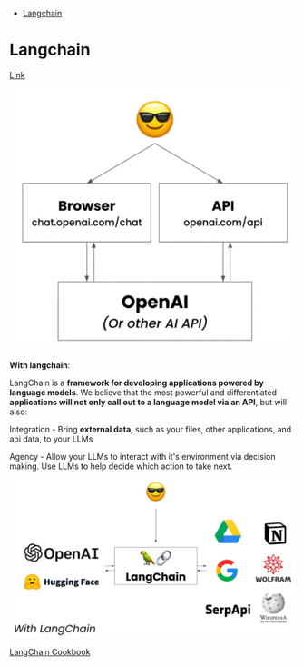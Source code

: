 <!--ts-->
* [Langchain](#langchain)

<!-- Created by https://github.com/ekalinin/github-markdown-toc -->
<!-- Added by: gil_diy, at: Wed 19 Apr 2023 12:12:12 AM IDT -->

<!--te-->

# Langchain

[Link](https://github.com/hwchase17/langchain)


<p align="center">
  <img width="600" src="images/langchain/without_langchain.jpg" title="Look into the image">
</p>


**With langchain**:

LangChain is a **framework for developing applications powered by language models**. We believe that the most powerful and differentiated **applications will not only call out to a language model via an API**, but will also:


Integration - Bring **external data**, such as your files, other applications, and api data, to your LLMs

Agency - Allow your LLMs to interact with it's environment via decision making. Use LLMs to help decide which action to take next.





<p align="center">
  <img width="600" src="images/langchain/langchain.jpg" title="Look into the image">
</p>



[LangChain Cookbook](https://github.com/gkamradt/langchain-tutorials/blob/main/LangChain%20Cookbook.ipynb)